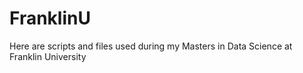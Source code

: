 # FranklinU

Here are scripts and files used during my Masters in Data Science at Franklin University
